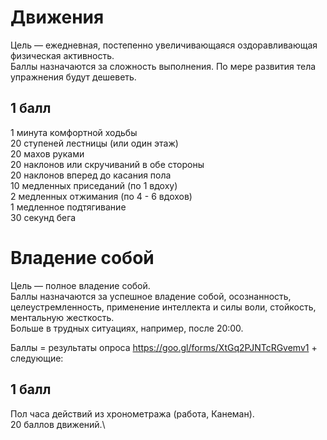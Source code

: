 # Движения
Цель — ежедневная, постепенно увеличивающаяся оздоравливающая физическая активность.\
Баллы назначаются за сложность выполнения. По мере развития тела упражнения будут дешеветь.

## 1 балл

1 минута комфортной ходьбы\
20 ступеней лестницы (или один этаж)\
20 махов руками\
20 наклонов или скручиваний в обе стороны\
20 наклонов вперед до касания пола\
10 медленных приседаний (по 1 вдоху)\
2 медленных отжимания (по 4 - 6 вдохов)\
1 медленное подтягивание\
30 секунд бега

# Владение собой
Цель — полное владение собой.\
Баллы назначаются за успешное владение собой, осознанность, целеустремленность, применение интеллекта и силы воли, стойкость, ментальную жесткость.\
Больше в трудных ситуациях, например, после 20:00.

Баллы = результаты опроса https://goo.gl/forms/XtGq2PJNTcRGvemv1 + следующие:

## 1 балл

Пол часа действий из хронометража (работа, Канеман).\
20 баллов движений.\
